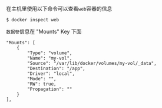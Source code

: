 在主机里使用以下命令可以查看`web`容器的信息

```
$ docker inspect web
```

`数据卷`信息在 "Mounts" Key 下面

```
"Mounts": [
    {
        "Type": "volume",
        "Name": "my-vol",
        "Source": "/var/lib/docker/volumes/my-vol/_data",
        "Destination": "/app",
        "Driver": "local",
        "Mode": "",
        "RW": true,
        "Propagation": ""
    }
],
```



